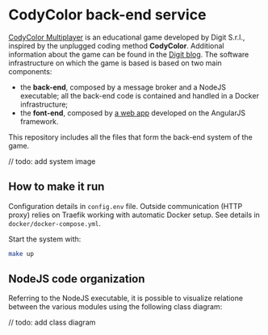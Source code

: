 # CodyColor back-end service

[CodyColor Multiplayer](https://codycolor.codemooc.net/#!/) is an educational game developed by Digit S.r.l., inspired by the unplugged coding method **CodyColor**. Additional information about the game can be found in the [Digit blog](https://digit.srl/codycolor-multiplayer-learn-by-having-fun/). The software infrastructure on which the game is based is based on two main components:

* the **back-end**, composed by a message broker and a NodeJS executable; all the back-end code is contained and handled in a Docker infrastructure;
* the **font-end**, composed by [a web app](https://github.com/digit-srl/CodyColorClient) developed on the AngularJS framework.

This repository includes all the files that form the back-end system of the game.

// todo: add system image

## How to make it run

Configuration details in `config.env` file.
Outside communication (HTTP proxy) relies on Traefik working with automatic Docker setup. See details in `docker/docker-compose.yml`.

Start the system with:
```bash
make up
```

## NodeJS code organization

Referring to the NodeJS executable, it is possible to visualize relatione between the various modules using the following class diagram:

// todo: add class diagram
